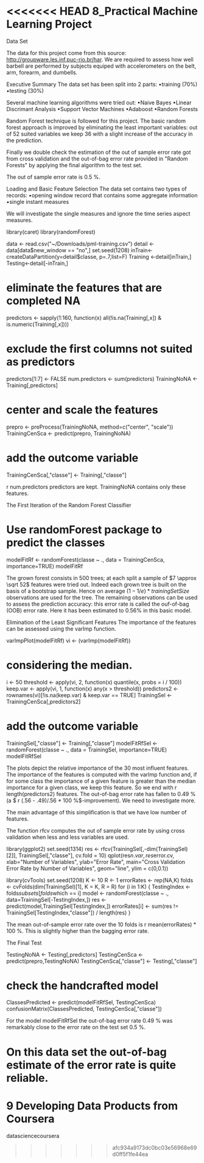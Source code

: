 <<<<<<< HEAD
8_Practical Machine Learning Project
==========================

Data Set

The data for this project come from this source: http://groupware.les.inf.puc-rio.br/har.  We are required to assess how well barbell are performed by subjects equiped with accelerometers on the belt, arm, forearm, and dumbells.

Executive Summary
The data set has been split into 2 parts:
•training (70%)
•testing (30%)

Several machine learning algorithms were tried out:
•Naive Bayes
•Linear Discrimant Analysis
•Support Vector Machines
•Adaboost
•Random Forests

Random Forest technique is followed for this project.  The basic random forest approach is improved by eliminating the least important variables: out of 52 suited variables we keep 36 with a slight increase of the accuracy in the prediction. 

Finally we double check the estimation of the out of sample error rate got from cross validation and the out-of-bag error rate provided in "Random Forests" by applying the final algorithm to the test set.

The out of sample error rate is 0.5 %.

Loading and Basic Feature Selection
The data set contains two types of records:
•opening window record that contains some aggregate information
•single instant measures

We will investigate the single measures and ignore the time series aspect measures.

library(caret)
library(randomForest)

data <- read.csv("~/Downloads/pml-training.csv")
detail <- data[data$new_window == "no",]
set.seed(1208)
inTrain<- createDataPartition(y=detail$classe, p=.7,list=F)
Training <-detail[inTrain,]
Testing<-detail[-inTrain,]

# eliminate the features that are completed NA
predictors <- sapply(1:160, function(x) all(!is.na(Training[,x]) & is.numeric(Training[,x])))
# exclude the first columns not suited as predictors
predictors[1:7] <- FALSE
num.predictors <- sum(predictors)
TrainingNoNA <- Training[,predictors]
# center and scale the features
prepro <- preProcess(TrainingNoNA, method=c("center", "scale"))
TrainingCenSca <- predict(prepro, TrainingNoNA)
# add the outcome variable
TrainingCenSca[,"classe"] <- Training[,"classe"]

 r num.predictors  predictors are kept. TrainingNoNA contains only these features.

The First Iteration of the Random Forest Classifier
# Use randomForest package to predict the classes
modelFitRf <- randomForest(classe ~ ., data = TrainingCenSca, importance=TRUE)
modelFitRf

The grown forest consists in 500 trees; at each split a sample of $7 \approx \sqrt 52$ features were tried out. Indeed each grown tree is built on the basis of a bootstrap sample. Hence on average $(1 - 1/e) * trainingSetSize$ observations are used for the tree. The remaining observations can be used to assess the prediction accuracy: this error rate is called the ouf-of-bag (OOB) error rate. Here it has been estimated to $0.56 \%$ in this basic model.

Elimination of the Least Significant Features
The importance of the features can be assessed using the varImp function. 

varImpPlot(modelFitRf)
vi <- (varImp(modelFitRf))
# considering the median. 
i <- 50
threshold <- apply(vi, 2, function(x) quantile(x, probs = i / 100))
keep.var <- apply(vi, 1, function(x) any(x > threshold))
predictors2 <- rownames(vi)[!is.na(keep.var) & keep.var == TRUE]
TrainingSel <- TrainingCenSca[,predictors2]
# add the outcome variable
TrainingSel[,"classe"] <- Training[,"classe"]
modelFitRfSel <- randomForest(classe ~ ., data = TrainingSel, importance=TRUE)
modelFitRfSel

The plots depict the relative importance of the 30 most influent features. The importance of the features is computed with the  varImp  function and, if for some class the importance of a given feature is greater than the median importance for a given class, we keep this feature. So we end with  r length(predictors2)  features. The out-of-bag error rate has fallen to 0.49 % (a $ r (.56 - .49)/.56 * 100  \%$-improvement). We need to investigate more.

The main advantage of this simplification is that we have low number of features.

The function  rfcv  computes the out of sample error rate by using cross validation when less and less variables are used.

library(ggplot2)
set.seed(1314)
res <- rfcv(TrainingSel[,-dim(TrainingSel)[2]], TrainingSel[,"classe"], cv.fold = 10)
qplot(res$n.var, res$error.cv, xlab="Number of Variables", ylab="Error Rate", main="Cross Validation Error Rate by Number of Variables", geom="line", ylim = c(0,0.1))

library(cvTools)
set.seed(1208)
K <- 10
R <- 1
errorRates <- rep(NA,K)
folds <- cvFolds(dim(TrainingSel)[1], K = K, R = R)
for (i in 1:K) {
  TestingIndex <- folds$subsets[folds$which == i]
  model <- randomForest(classe ~ ., data=TrainingSel[-TestingIndex,])
  res <- predict(model,TrainingSel[TestingIndex,])
  errorRates[i] <- sum(res != TrainingSel[TestingIndex,"classe"]) / length(res)
}

The mean out-of-sample error rate over the 10 folds is  r mean(errorRates) * 100  %. This is slightly higher than the bagging error rate.

The Final Test

TestingNoNA <- Testing[,predictors]
TestingCenSca <- predict(prepro,TestingNoNA)
TestingCenSca[,"classe"] <- Testing[,"classe"]
# check the handcrafted model
ClassesPredicted <- predict(modelFitRfSel, TestingCenSca)
confusionMatrix(ClassesPredicted, TestingCenSca[,"classe"])

For the model modelFitRfSel the out-of-bag error rate 0.49 % was remarkably close to the error rate on the test set 0.5 %.

On this data set the out-of-bag estimate of the error rate is quite reliable.
=======
9 Developing Data Products from Coursera
====================

 datasciencecoursera

>>>>>>> afc934a9173dc0bc03e56968e69d0ff5f1fe44ea
